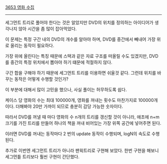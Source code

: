 [3653 영화 수집](https://www.acmicpc.net/problem/3653)

---

세그먼트 트리로 풀어야 한다는 것은 알았지만 DVD의 위치를 정의하는 아이디어가 생각나지 않아
시간을 좀 많이 잡아먹었다.

이 문제는 특정 구간 내의 DVD의 개수를 알아야 하며, DVD를 중간에서 빼내어 가장 위로 올리는 동작이 필요하다.

가장 위에 올린다는 특징 때문에 스택과 같은 자료 구조를 떠올릴 수도 있겠지만, DVD를 중간의 특정
위치에서 뽑아야 하기 떄문에 적절하지 않다.

구간 합을 구해야 하기 때문에 세그먼트 트리를 이용하면 쉬울것 같다. 그런데 위치를 바꾸는 동작은 어떻게
수행할 것인가? 

이 부분에 대해서 많이 고민을 했으나, 사실 풀이는 허무하도록 쉽다.

케이스 당 영화의 수는 최대 100000개, 영화를 꺼내는 횟수도 마찬가지로 100000개 이다. 
더해봐야 20만 가까이 되므로 충분히 감당 가능한 숫자이다.

따라서 DVD를 꺼낼 때 마다 영화의 수 n개의 트리를 갱신할 것이 아니라, 애초에 n+m 크기를 가진
트리를 만들어 하나의 책을 꺼내 비어있는 가장 위쪽 공간에 넣어주면 된다.

이러면 DVD를 꺼내는 동작마다 2 번의 update 동작이 수행되며, logN의 속도로 수행된다.

추가로 이번엔 세그먼트 트리가 아니라 팬윅트리로 구현해 보았다. 한번 구현을 해보니 세그먼틑 트리보다 훨씬 구현이 간단했다.